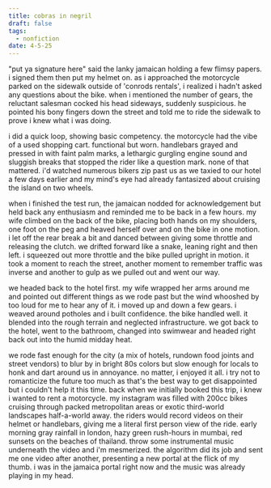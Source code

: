 ```yaml
---
title: cobras in negril
draft: false
tags:
  - nonfiction
date: 4-5-25
---
```

"put ya signature here" said the lanky jamaican holding a few flimsy papers. i signed them then put my helmet on. as i approached the motorcycle parked on the sidewalk outside of 'conrods rentals', i realized i hadn't asked any questions about the bike. when i mentioned the number of gears, the reluctant salesman cocked his head sideways, suddenly suspicious. he pointed his bony fingers down the street and told me to ride the sidewalk to prove i knew what i was doing.

i did a quick loop, showing basic competency. the motorcycle had the vibe of a used shopping cart. functional but worn. handlebars grayed and pressed in with faint palm marks, a lethargic gurgling engine sound and sluggish breaks that stopped the rider like a question mark. none of that mattered. i'd watched numerous bikers zip past us as we taxied to our hotel a few days earlier and my mind's eye had already fantasized about cruising the island on two wheels.

when i finished the test run, the jamaican nodded for acknowledgement but held back any enthusiasm and reminded me to be back in a few hours. my wife climbed on the back of the bike, placing both hands on my shoulders, one foot on the peg and heaved herself over and on the bike in one motion. i let off the rear break a bit and danced between giving some throttle and releasing the clutch. we drifted forward like a snake, leaning right and then left. i squeezed out more throttle and the bike pulled upright in motion. it took a moment to reach the street, another moment to remember traffic was inverse and another  to gulp as we pulled out and went our way.

we headed back to the hotel first. my wife wrapped her arms around me and pointed out different things as we rode past but the wind whooshed by too loud for me to hear any of it. i moved up and down a few gears. i weaved around potholes and i built confidence. the bike handled well. it blended into the rough terrain and neglected infrastructure. we got back to the hotel, went to the bathroom, changed into swimwear and headed right back out into the humid midday heat.

we rode fast enough for the city (a mix of hotels, rundown food joints and street vendors) to blur by in bright 80s colors but slow enough for locals to honk and dart around us in annoyance. no matter, i enjoyed it all. i try not to romanticize the future too much as that's the best way to get disappointed but i couldn't help it this time. back when we initially booked this trip, i knew i wanted to rent a motorcycle. my instagram was filled with 200cc bikes cruising through packed metropolitan areas or exotic third-world landscapes half-a-world away. the riders would record videos on their helmet or handlebars, giving me a literal first person view of the ride. early morning gray rainfall in london, hazy green rush-hours in mumbai, red sunsets on the beaches of thailand. throw some instrumental music underneath the video and i'm mesmerized. the algorithm did its job and sent me one video after another, presenting a new portal at the flick of my thumb. i was in the jamaica portal right now and the music was already playing in my head.

